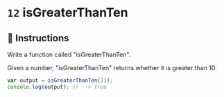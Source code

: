 # `12` isGreaterThanTen

## 📝 Instructions 

Write a function called "isGreaterThanTen".

Given a number, "isGreaterThanTen" returns whether it is greater than 10.

```Javascript
var output = isGreaterThanTen(11);
console.log(output); // --> true
```